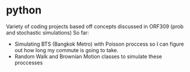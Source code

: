 # python
Variety of coding projects based off concepts discussed in ORF309 (prob and stochastic simulations) 
So far: 
- Simulating BTS (Bangkok Metro) with Poisson proccess so I can figure out how long my commute is going to take.
- Random Walk and Brownian Motion classes to simulate these proccesses

